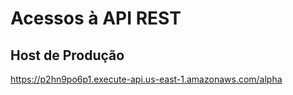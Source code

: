 # Acessos à API REST



## Host de Produção

https://p2hn9po6p1.execute-api.us-east-1.amazonaws.com/alpha





